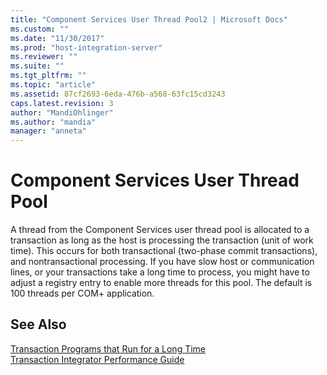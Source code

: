 ```yaml
---
title: "Component Services User Thread Pool2 | Microsoft Docs"
ms.custom: ""
ms.date: "11/30/2017"
ms.prod: "host-integration-server"
ms.reviewer: ""
ms.suite: ""
ms.tgt_pltfrm: ""
ms.topic: "article"
ms.assetid: 87cf2693-6eda-476b-a568-63fc15cd3243
caps.latest.revision: 3
author: "MandiOhlinger"
ms.author: "mandia"
manager: "anneta"
---
```

# Component Services User Thread Pool
A thread from the Component Services user thread pool is allocated to a transaction as long as the host is processing the transaction (unit of work time). This occurs for both transactional (two-phase commit transactions), and nontransactional processing. If you have slow host or communication lines, or your transactions take a long time to process, you might have to adjust a registry entry to enable more threads for this pool. The default is 100 threads per COM+ application.  
  
## See Also  
 [Transaction Programs that Run for a Long Time](../core/transaction-programs-that-run-for-a-long-time2.md)   
 [Transaction Integrator Performance Guide](../core/transaction-integrator-performance-guide1.md)